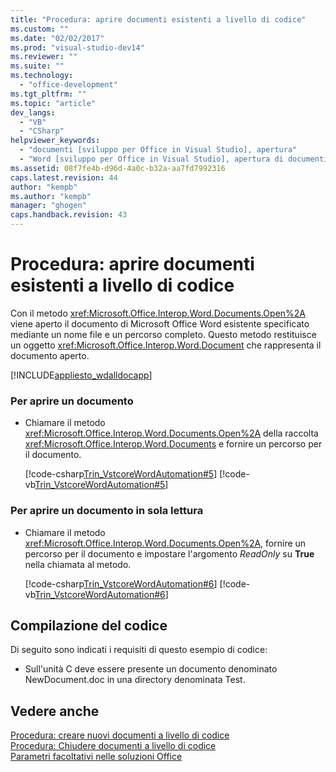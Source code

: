 ```yaml
---
title: "Procedura: aprire documenti esistenti a livello di codice"
ms.custom: ""
ms.date: "02/02/2017"
ms.prod: "visual-studio-dev14"
ms.reviewer: ""
ms.suite: ""
ms.technology: 
  - "office-development"
ms.tgt_pltfrm: ""
ms.topic: "article"
dev_langs: 
  - "VB"
  - "CSharp"
helpviewer_keywords: 
  - "documenti [sviluppo per Office in Visual Studio], apertura"
  - "Word [sviluppo per Office in Visual Studio], apertura di documenti"
ms.assetid: 08f7fe4b-d96d-4a0c-b32a-aa7fd7992316
caps.latest.revision: 44
author: "kempb"
ms.author: "kempb"
manager: "ghogen"
caps.handback.revision: 43
---
```

# Procedura: aprire documenti esistenti a livello di codice
  Con il metodo <xref:Microsoft.Office.Interop.Word.Documents.Open%2A> viene aperto il documento di Microsoft Office Word esistente specificato mediante un nome file e un percorso completo.  Questo metodo restituisce un oggetto <xref:Microsoft.Office.Interop.Word.Document> che rappresenta il documento aperto.  
  
 [!INCLUDE[appliesto_wdalldocapp](../vsto/includes/appliesto-wdalldocapp-md.md)]  
  
### Per aprire un documento  
  
-   Chiamare il metodo <xref:Microsoft.Office.Interop.Word.Documents.Open%2A> della raccolta <xref:Microsoft.Office.Interop.Word.Documents> e fornire un percorso per il documento.  
  
     [!code-csharp[Trin_VstcoreWordAutomation#5](../snippets/csharp/VS_Snippets_OfficeSP/Trin_VstcoreWordAutomation/CS/ThisDocument.cs#5)]
     [!code-vb[Trin_VstcoreWordAutomation#5](../snippets/visualbasic/VS_Snippets_OfficeSP/Trin_VstcoreWordAutomation/VB/ThisDocument.vb#5)]  
  
### Per aprire un documento in sola lettura  
  
-   Chiamare il metodo <xref:Microsoft.Office.Interop.Word.Documents.Open%2A>, fornire un percorso per il documento e impostare l'argomento *ReadOnly* su **True** nella chiamata al metodo.  
  
     [!code-csharp[Trin_VstcoreWordAutomation#6](../snippets/csharp/VS_Snippets_OfficeSP/Trin_VstcoreWordAutomation/CS/ThisDocument.cs#6)]
     [!code-vb[Trin_VstcoreWordAutomation#6](../snippets/visualbasic/VS_Snippets_OfficeSP/Trin_VstcoreWordAutomation/VB/ThisDocument.vb#6)]  
  
## Compilazione del codice  
 Di seguito sono indicati i requisiti di questo esempio di codice:  
  
-   Sull'unità C deve essere presente un documento denominato NewDocument.doc in una directory denominata Test.  
  
## Vedere anche  
 [Procedura: creare nuovi documenti a livello di codice](../vsto/how-to-programmatically-create-new-documents.md)   
 [Procedura: Chiudere documenti a livello di codice](../vsto/how-to-programmatically-close-documents.md)   
 [Parametri facoltativi nelle soluzioni Office](../vsto/optional-parameters-in-office-solutions.md)  
  
  